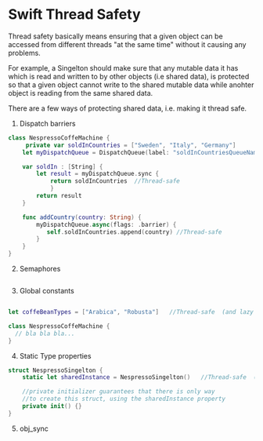# Swift Thread Safety


Thread safety basically means ensuring that a given object can be accessed from different threads "at the same time" without it causing any problems.

For example, a Singelton should make sure that any mutable data it has which is read and written to by other objects (i.e shared data), is protected so that a given object cannot write to the shared mutable data while anohter object is reading from the same shared data.

There are a few ways of protecting shared data, i.e. making it thread safe.


1. Dispatch barriers

```swift
class NespressoCoffeMachine {
     private var soldInCountries = ["Sweden", "Italy", "Germany"]
    let myDispatchQueue = DispatchQueue(label: "soldInCountriesQueueName", attributes: .concurrent)

    var soldIn : [String] {
        let result = myDispatchQueue.sync {
            return soldInCountries  //Thread-safe
            }
        return result
    }

    func addCountry(country: String) {
        myDispatchQueue.async(flags: .barrier) {
           self.soldInCountries.append(country) //Thread-safe
        }
    }
}
```

2. Semaphores

```swift

```

3. Global constants

```swift

let coffeBeanTypes = ["Arabica", "Robusta"]   //Thread-safe  (and lazy loaded)

class NespressoCoffeMachine {
  // bla bla bla...
}

```

4. Static Type properties

```swift
struct NespressoSingelton {
    static let sharedInstance = NespressoSingelton()   //Thread-safe  (and lazy loaded)

    //private initializer guarantees that there is only way 
    //to create this struct, using the sharedInstance property
    private init() {}
}

```
5. obj_sync 



```swift

```
